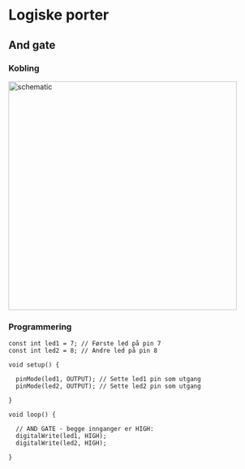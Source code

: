 # Logiske porter


## And gate
### Kobling
<img width="450" alt="schematic" src="https://cloud.githubusercontent.com/assets/18582452/24607457/2ad97b4e-1872-11e7-9ce6-e2d1bef17a60.jpg">

### Programmering

```arduino
const int led1 = 7; // Første led på pin 7
const int led2 = 8; // Andre led på pin 8

void setup() {
  
  pinMode(led1, OUTPUT); // Sette led1 pin som utgang
  pinMode(led2, OUTPUT); // Sette led2 pin som utgang

}

void loop() {
  
  // AND GATE - begge innganger er HIGH:
  digitalWrite(led1, HIGH);
  digitalWrite(led2, HIGH);

}
```
